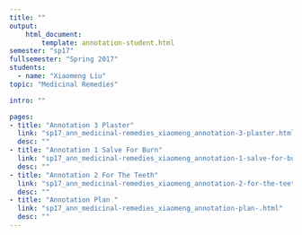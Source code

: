 ```yaml
---
title: ""
output:
    html_document:
        template: annotation-student.html
semester: "sp17"
fullsemester: "Spring 2017"
students:
  - name: "Xiaomeng Liu"
topic: "Medicinal Remedies"

intro: ""

pages:
- title: "Annotation 3 Plaster"
  link: "sp17_ann_medicinal-remedies_xiaomeng_annotation-3-plaster.html"
  desc: ""
- title: "Annotation 1 Salve For Burn"
  link: "sp17_ann_medicinal-remedies_xiaomeng_annotation-1-salve-for-burn.html"
  desc: ""
- title: "Annotation 2 For The Teeth"
  link: "sp17_ann_medicinal-remedies_xiaomeng_annotation-2-for-the-teeth.html"
  desc: ""
- title: "Annotation Plan "
  link: "sp17_ann_medicinal-remedies_xiaomeng_annotation-plan-.html"
  desc: ""
---
```

